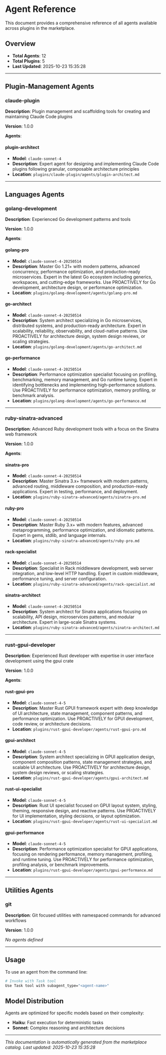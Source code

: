 # Agent Reference

This document provides a comprehensive reference of all agents available across plugins in the marketplace.

## Overview

- **Total Agents**: 12
- **Total Plugins**: 5
- **Last Updated**: 2025-10-23 15:35:28

---


## Plugin-Management Agents


### claude-plugin

**Description**: Plugin management and scaffolding tools for creating and maintaining Claude Code plugins

**Version**: 1.0.0


**Agents**:



#### plugin-architect

- **Model**: `claude-sonnet-4`
- **Description**: Expert agent for designing and implementing Claude Code plugins following granular, composable architecture principles
- **Location**: `plugins/claude-plugin/agents/plugin-architect.md`



























---



## Languages Agents


### golang-development

**Description**: Experienced Go development patterns and tools

**Version**: 1.0.0


**Agents**:





#### golang-pro

- **Model**: `claude-sonnet-4-20250514`
- **Description**: Master Go 1.21+ with modern patterns, advanced concurrency, performance optimization, and production-ready microservices. Expert in the latest Go ecosystem including generics, workspaces, and cutting-edge frameworks. Use PROACTIVELY for Go development, architecture design, or performance optimization.
- **Location**: `plugins/golang-development/agents/golang-pro.md`




#### go-architect

- **Model**: `claude-sonnet-4-20250514`
- **Description**: System architect specializing in Go microservices, distributed systems, and production-ready architecture. Expert in scalability, reliability, observability, and cloud-native patterns. Use PROACTIVELY for architecture design, system design reviews, or scaling strategies.
- **Location**: `plugins/golang-development/agents/go-architect.md`




#### go-performance

- **Model**: `claude-sonnet-4-20250514`
- **Description**: Performance optimization specialist focusing on profiling, benchmarking, memory management, and Go runtime tuning. Expert in identifying bottlenecks and implementing high-performance solutions. Use PROACTIVELY for performance optimization, memory profiling, or benchmark analysis.
- **Location**: `plugins/golang-development/agents/go-performance.md`





















---


### ruby-sinatra-advanced

**Description**: Advanced Ruby development tools with a focus on the Sinatra web framework

**Version**: 1.0.0


**Agents**:











#### sinatra-pro

- **Model**: `claude-sonnet-4-20250514`
- **Description**: Master Sinatra 3.x+ framework with modern patterns, advanced routing, middleware composition, and production-ready applications. Expert in testing, performance, and deployment.
- **Location**: `plugins/ruby-sinatra-advanced/agents/sinatra-pro.md`




#### ruby-pro

- **Model**: `claude-sonnet-4-20250514`
- **Description**: Master Ruby 3.x+ with modern features, advanced metaprogramming, performance optimization, and idiomatic patterns. Expert in gems, stdlib, and language internals.
- **Location**: `plugins/ruby-sinatra-advanced/agents/ruby-pro.md`




#### rack-specialist

- **Model**: `claude-sonnet-4-20250514`
- **Description**: Specialist in Rack middleware development, web server integration, and low-level HTTP handling. Expert in custom middleware, performance tuning, and server configuration.
- **Location**: `plugins/ruby-sinatra-advanced/agents/rack-specialist.md`




#### sinatra-architect

- **Model**: `claude-sonnet-4-20250514`
- **Description**: System architect for Sinatra applications focusing on scalability, API design, microservices patterns, and modular architecture. Expert in large-scale Sinatra systems.
- **Location**: `plugins/ruby-sinatra-advanced/agents/sinatra-architect.md`













---


### rust-gpui-developer

**Description**: Experienced Rust developer with expertise in user interface development using the gpui crate

**Version**: 1.0.0


**Agents**:



















#### rust-gpui-pro

- **Model**: `claude-sonnet-4-5`
- **Description**: Master Rust GPUI framework expert with deep knowledge of UI architecture, state management, component patterns, and performance optimization. Use PROACTIVELY for GPUI development, code review, or architecture decisions.
- **Location**: `plugins/rust-gpui-developer/agents/rust-gpui-pro.md`




#### gpui-architect

- **Model**: `claude-sonnet-4-5`
- **Description**: System architect specializing in GPUI application design, component composition patterns, state management strategies, and scalable UI architecture. Use PROACTIVELY for architecture design, system design reviews, or scaling strategies.
- **Location**: `plugins/rust-gpui-developer/agents/gpui-architect.md`




#### rust-ui-specialist

- **Model**: `claude-sonnet-4-5`
- **Description**: Rust UI specialist focused on GPUI layout system, styling, theming, responsive design, and reactive patterns. Use PROACTIVELY for UI implementation, styling decisions, or layout optimization.
- **Location**: `plugins/rust-gpui-developer/agents/rust-ui-specialist.md`




#### gpui-performance

- **Model**: `claude-sonnet-4-5`
- **Description**: Performance optimization specialist for GPUI applications, focusing on rendering performance, memory management, profiling, and runtime tuning. Use PROACTIVELY for performance optimization, profiling analysis, or benchmark improvements.
- **Location**: `plugins/rust-gpui-developer/agents/gpui-performance.md`





---



## Utilities Agents


### git

**Description**: Git focused utilities with namespaced commands for advanced workflows

**Version**: 1.0.0


*No agents defined*


---




## Usage

To use an agent from the command line:

```bash
# Invoke with Task tool
Use Task tool with subagent_type="<agent-name>"
```

## Model Distribution

Agents are optimized for specific models based on their complexity:

- **Haiku**: Fast execution for deterministic tasks
- **Sonnet**: Complex reasoning and architecture decisions

---

*This documentation is automatically generated from the marketplace catalog.*
*Last updated: 2025-10-23 15:35:28*